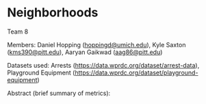 # Neighborhoods

Team 8

Members: Daniel Hopping (hoppingd@umich.edu), Kyle Saxton (kms390@pitt.edu), Aaryan Gaikwad (aag86@pitt.edu)

Datasets used: Arrests (https://data.wprdc.org/dataset/arrest-data), Playground Equipment (https://data.wprdc.org/dataset/playground-equipment)

Abstract (brief summary of metrics):

